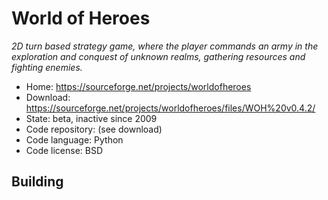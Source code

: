 # World of Heroes

_2D turn based strategy game, where the player commands an army in the exploration and conquest of unknown realms, gathering resources and fighting enemies._

- Home: https://sourceforge.net/projects/worldofheroes
- Download: https://sourceforge.net/projects/worldofheroes/files/WOH%20v0.4.2/
- State: beta, inactive since 2009
- Code repository: (see download)
- Code language: Python
- Code license: BSD

## Building

